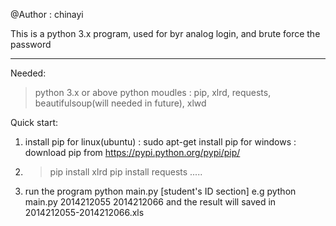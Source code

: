 @Author : chinayi

This is a python 3.x program, used for byr analog login, and brute force the password


-----------------------------------------------------------------------------------
Needed:
> python 3.x or above
> python moudles : pip, xlrd, requests, beautifulsoup(will needed in future), xlwd


Quick start:
1. install pip
	for linux(ubuntu) : sudo apt-get install pip
	for windows : download pip from https://pypi.python.org/pypi/pip/

2.
	> pip install xlrd
	> pip install requests
	> .....

3. run the program
	python main.py [student's ID section]
	    e.g python main.py 2014212055 2014212066
	        and the result will saved in 2014212055-2014212066.xls
	
